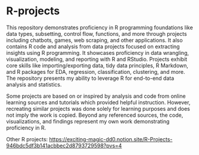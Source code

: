 # R-projects

This repository demonstrates proficiency in R programming foundations like data types, subsetting, control flow, functions, and more through projects including chatbots, games, web scraping, and other applications. It also contains R code and analysis from data projects focused on extracting insights using R programming. It showcases proficiency in data wrangling, visualization, modeling, and reporting with R and RStudio. Projects exhibit core skills like importing/exporting data, tidy data principles, R Markdown, and R packages for EDA, regression, classification, clustering, and more. The repository presents my ability to leverage R for end-to-end data analysis and statistics.

Some projects are based on or inspired by analysis and code from online learning sources and tutorials which provided helpful instruction. However, recreating similar projects was done solely for learning purposes and does not imply the work is copied. Beyond any referenced sources, the code, visualizations, and findings represent my own work demonstrating proficiency in R.

Other R projects: https://exciting-magic-dd0.notion.site/R-Projects-946bdc5df3b141acbbec2d8793729598?pvs=4
